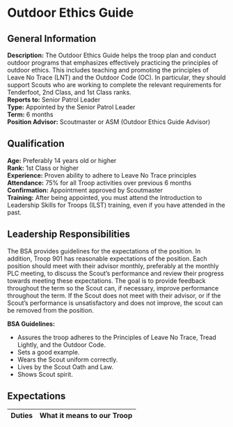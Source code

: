 # Outdoor Ethics Guide
## General Information
**Description:**  The Outdoor Ethics Guide helps the troop plan and conduct outdoor programs that emphasizes effectively practicing the principles of outdoor ethics.  This includes teaching and promoting the principles of Leave No Trace (LNT) and the Outdoor Code (OC).  In particular, they should support Scouts who are working to complete the relevant requirements for Tenderfoot, 2nd Class, and 1st Class ranks.\
**Reports to:**		Senior Patrol Leader\
**Type:**			Appointed by the Senior Patrol Leader\
**Term:**			6 months\
**Position Advisor:**	Scoutmaster or ASM (Outdoor Ethics Guide Advisor)

## Qualification
**Age:**		Preferably 14 years old or higher\
**Rank:**			1st Class or higher\
**Experience:**		Proven ability to adhere to Leave No Trace principles\
**Attendance:**		75% for all Troop activities over previous 6 months\
**Confirmation:**		Appointment approved by Scoutmaster\
**Training:**	After being appointed, you must attend the Introduction to Leadership Skills for Troops (ILST) training, even if you have attended in the past.

## Leadership Responsibilities
The BSA provides guidelines for the expectations of the position.  In addition, Troop 901 has reasonable expectations of the position.  Each position should meet with their advisor monthly, preferably at the monthly PLC meeting, to discuss the Scout’s performance and review their progress towards meeting these expectations.  The goal is to provide feedback throughout the term so the Scout can, if necessary, improve performance throughout the term.  If the Scout does not meet with their advisor, or if the Scout’s performance is unsatisfactory and does not improve, the scout can be removed from the position. 

**BSA Guidelines:**
- Assures the troop adheres to the Principles of Leave No Trace, Tread Lightly, and the Outdoor Code.
- Sets a good example.
- Wears the Scout uniform correctly.
- Lives by the Scout Oath and Law.
- Shows Scout spirit.

## Expectations
| Duties | What it means to our Troop |
| ------ | -------------------------- |